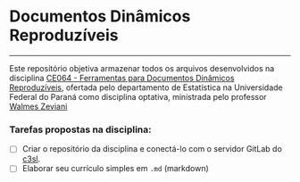 # Documentos Dinâmicos Reproduzíveis
----

Este repositório objetiva armazenar todos os arquivos desenvolvidos na
disciplina
[CE064 - Ferramentas para Documentos Dinâmicos Reproduzíveis][ce064],
ofertada pelo departamento de Estatística na Universidade Federal do
Paraná como disciplina optativa, ministrada pelo professor 
[Walmes Zeviani][walmes]

### Tarefas propostas na disciplina:

 - [ ] Criar o repositório da disciplina e conectá-lo com o servidor
   GitLab do [c3sl][c3sl].
 - [ ] Elaborar seu currículo simples em `.md` (markdown)

[ce064]: http://www.leg.ufpr.br/~walmes/ensino/ce064-2015-02/
[walmes]: http://www.leg.ufpr.br/~walmes
[c3sl]: http://www.c3sl.ufpr.br/



